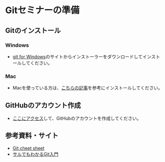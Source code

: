 # Gitセミナーの準備
## Gitのインストール
### Windows
- [git for Windows](https://gitforwindows.org/)のサイトからインストーラーをダウンロードしてインストールしてください。
### Mac
- Macを使っている方は、[こちらの記事](https://qiita.com/normalsalt/items/f200ba50363ebfd46df0)を参考にインストールしてください。

## GitHubのアカウント作成
- [ここにアクセス](https://github.com/join)して、GitHubのアカウントを作成してください。

## 参考資料・サイト
- [Git cheet sheet](https://github.github.com/training-kit/downloads/ja/github-git-cheat-sheet.pdf)
- [サルでもわかるGit入門](https://backlog.com/ja/git-tutorial/)



